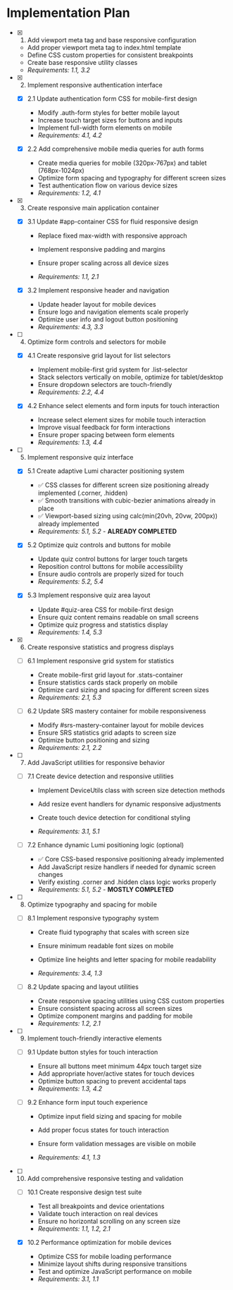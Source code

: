 # Implementation Plan

- [x] 1. Add viewport meta tag and base responsive configuration



  - Add proper viewport meta tag to index.html template
  - Define CSS custom properties for consistent breakpoints
  - Create base responsive utility classes
  - _Requirements: 1.1, 3.2_

- [x] 2. Implement responsive authentication interface
  - [x] 2.1 Update authentication form CSS for mobile-first design


    - Modify .auth-form styles for better mobile layout
    - Increase touch target sizes for buttons and inputs
    - Implement full-width form elements on mobile
    - _Requirements: 4.1, 4.2_

  - [x] 2.2 Add comprehensive mobile media queries for auth forms



    - Create media queries for mobile (320px-767px) and tablet (768px-1024px)
    - Optimize form spacing and typography for different screen sizes
    - Test authentication flow on various device sizes
    - _Requirements: 1.2, 4.1_

- [x] 3. Create responsive main application container
  - [x] 3.1 Update #app-container CSS for fluid responsive design



    - Replace fixed max-width with responsive approach
    - Implement responsive padding and margins
    - Ensure proper scaling across all device sizes



    - _Requirements: 1.1, 2.1_

  - [x] 3.2 Implement responsive header and navigation

    - Update header layout for mobile devices
    - Ensure logo and navigation elements scale properly
    - Optimize user info and logout button positioning
    - _Requirements: 4.3, 3.3_

- [ ] 4. Optimize form controls and selectors for mobile
  - [x] 4.1 Create responsive grid layout for list selectors


    - Implement mobile-first grid system for .list-selector
    - Stack selectors vertically on mobile, optimize for tablet/desktop
    - Ensure dropdown selectors are touch-friendly
    - _Requirements: 2.2, 4.4_


  - [x] 4.2 Enhance select elements and form inputs for touch interaction

    - Increase select element sizes for mobile touch interaction
    - Improve visual feedback for form interactions
    - Ensure proper spacing between form elements
    - _Requirements: 1.3, 4.4_

- [ ] 5. Implement responsive quiz interface
  - [x] 5.1 Create adaptive Lumi character positioning system
    - ✅ CSS classes for different screen size positioning already implemented (.corner, .hidden)
    - ✅ Smooth transitions with cubic-bezier animations already in place
    - ✅ Viewport-based sizing using calc(min(20vh, 20vw, 200px)) already implemented
    - _Requirements: 5.1, 5.2_ - **ALREADY COMPLETED**

  - [x] 5.2 Optimize quiz controls and buttons for mobile


    - Update quiz control buttons for larger touch targets
    - Reposition control buttons for mobile accessibility
    - Ensure audio controls are properly sized for touch
    - _Requirements: 5.2, 5.4_


  - [x] 5.3 Implement responsive quiz area layout

    - Update #quiz-area CSS for mobile-first design
    - Ensure quiz content remains readable on small screens
    - Optimize quiz progress and statistics display
    - _Requirements: 1.4, 5.3_

- [x] 6. Create responsive statistics and progress displays

  - [ ] 6.1 Implement responsive grid system for statistics
    - Create mobile-first grid layout for .stats-container
    - Ensure statistics cards stack properly on mobile
    - Optimize card sizing and spacing for different screen sizes
    - _Requirements: 2.1, 5.3_


  - [ ] 6.2 Update SRS mastery container for mobile responsiveness
    - Modify #srs-mastery-container layout for mobile devices
    - Ensure SRS statistics grid adapts to screen size
    - Optimize button positioning and sizing
    - _Requirements: 2.1, 2.2_


- [ ] 7. Add JavaScript utilities for responsive behavior
  - [ ] 7.1 Create device detection and responsive utilities
    - Implement DeviceUtils class with screen size detection methods
    - Add resize event handlers for dynamic responsive adjustments
    - Create touch device detection for conditional styling

    - _Requirements: 3.1, 5.1_

  - [ ] 7.2 Enhance dynamic Lumi positioning logic (optional)
    - ✅ Core CSS-based responsive positioning already implemented
    - Add JavaScript resize handlers if needed for dynamic screen changes
    - Verify existing .corner and .hidden class logic works properly
    - _Requirements: 5.1, 5.2_ - **MOSTLY COMPLETED**



- [ ] 8. Optimize typography and spacing for mobile
  - [ ] 8.1 Implement responsive typography system
    - Create fluid typography that scales with screen size
    - Ensure minimum readable font sizes on mobile

    - Optimize line heights and letter spacing for mobile readability
    - _Requirements: 3.4, 1.3_

  - [ ] 8.2 Update spacing and layout utilities
    - Create responsive spacing utilities using CSS custom properties
    - Ensure consistent spacing across all screen sizes
    - Optimize component margins and padding for mobile
    - _Requirements: 1.2, 2.1_





- [ ] 9. Implement touch-friendly interactive elements
  - [ ] 9.1 Update button styles for touch interaction
    - Ensure all buttons meet minimum 44px touch target size
    - Add appropriate hover/active states for touch devices
    - Optimize button spacing to prevent accidental taps
    - _Requirements: 1.3, 4.2_

  - [ ] 9.2 Enhance form input touch experience
    - Optimize input field sizing and spacing for mobile
    - Add proper focus states for touch interaction
    - Ensure form validation messages are visible on mobile

    - _Requirements: 4.1, 1.3_

- [ ] 10. Add comprehensive responsive testing and validation
  - [ ] 10.1 Create responsive design test suite
    - Test all breakpoints and device orientations
    - Validate touch interaction on real devices
    - Ensure no horizontal scrolling on any screen size
    - _Requirements: 1.1, 1.2, 2.1_

  - [x] 10.2 Performance optimization for mobile devices


    - Optimize CSS for mobile loading performance
    - Minimize layout shifts during responsive transitions
    - Test and optimize JavaScript performance on mobile
    - _Requirements: 3.1, 1.1_